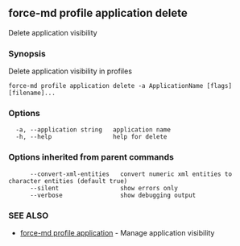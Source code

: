 ## force-md profile application delete

Delete application visibility

### Synopsis

Delete application visibility in profiles

```
force-md profile application delete -a ApplicationName [flags] [filename]...
```

### Options

```
  -a, --application string   application name
  -h, --help                 help for delete
```

### Options inherited from parent commands

```
      --convert-xml-entities   convert numeric xml entities to character entities (default true)
      --silent                 show errors only
      --verbose                show debugging output
```

### SEE ALSO

* [force-md profile application](force-md_profile_application.md)	 - Manage application visibility

